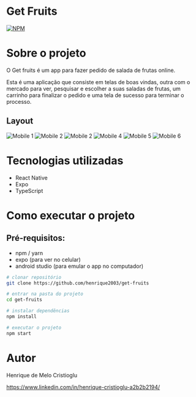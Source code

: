 # Get Fruits
[![NPM](https://img.shields.io/npm/l/react)](https://github.com/devsuperior/sds1-wmazoni/blob/master/LICENSE) 

# Sobre o projeto

O Get fruits é um app para fazer pedido de salada de frutas online.

Esta é uma aplicação que consiste em telas de boas vindas, outra com o mercado para ver, pesquisar e escolher a suas saladas de frutas, um carrinho para finalizar o pedido e uma tela de sucesso para terminar o processo.

## Layout
![Mobile 1](https://github.com/henrique2003/get-fruits/blob/master/src/assets/screens/screen-1.png) ![Mobile 2](https://github.com/henrique2003/get-fruits/blob/master/src/assets/screens/screen-2.png) ![Mobile 2](https://github.com/henrique2003/get-fruits/blob/master/src/assets/screens/screen-3.png)
![Mobile 4](https://github.com/henrique2003/get-fruits/blob/master/src/assets/screens/screen-4.png) ![Mobile 5](https://github.com/henrique2003/get-fruits/blob/master/src/assets/screens/screen-5.png) ![Mobile 6](https://github.com/henrique2003/get-fruits/blob/master/src/assets/screens/screen-6.png)


# Tecnologias utilizadas
- React Native
- Expo
- TypeScript

# Como executar o projeto

## Pré-requisitos:
- npm / yarn
- expo (para ver no celular)
- android studio (para emular o app no computador)


```bash
# clonar repositório
git clone https://github.com/henrique2003/get-fruits

# entrar na pasta do projeto
cd get-fruits

# instalar dependências
npm install

# executar o projeto
npm start
```

# Autor

Henrique de Melo Cristioglu

https://www.linkedin.com/in/henrique-cristioglu-a2b2b2194/
